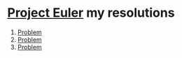 # [Project Euler](https://projecteuler.net/archives) my resolutions

1. [Problem](https://github.com/klsruan/euler/blob/main/problems/1.cpp)
1. [Problem](https://github.com/klsruan/euler/blob/main/problems/2.cpp)
1. [Problem](https://github.com/klsruan/euler/blob/main/problems/3.cpp)